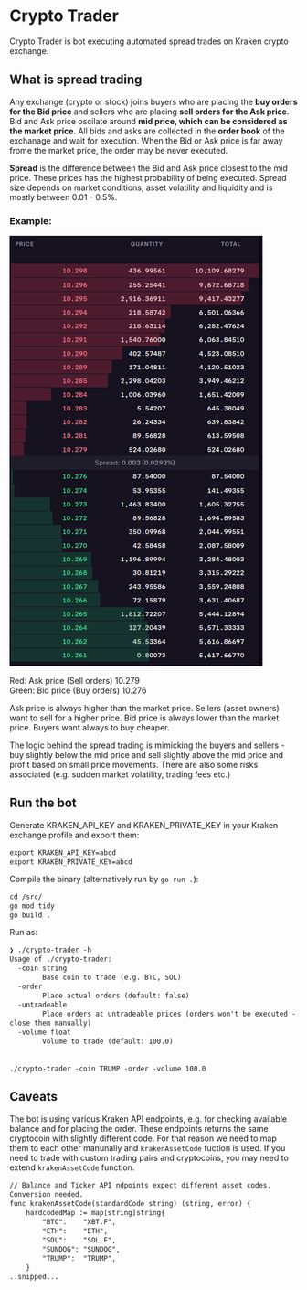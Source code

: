 # Crypto Trader

Crypto Trader is bot executing automated spread trades on Kraken crypto exchange.

## What is spread trading
Any exchange (crypto or stock) joins buyers who are placing the **buy orders for the Bid price** and sellers who are placing **sell orders for the Ask price**. Bid and Ask price oscilate around **mid price, which can be considered as the market price**. All bids and asks are collected in the **order book** of the exchanage and wait for execution. When the Bid or Ask price is far away frome the market price, the order may be never executed.


**Spread** is the difference between the Bid and Ask price closest to the mid price. These prices has the highest probability of being executed. Spread size depends on market conditions, asset volatility and liquidity and is mostly between 0.01 - 0.5%.

### Example:
![Spread](readme/spread.png)

Red: Ask price (Sell orders) 10.279  
Green: Bid price (Buy orders) 10.276

Ask price is always higher than the market price. Sellers (asset owners) want to sell for a higher price.
Bid price is always lower than the market price. Buyers want always to buy cheaper.

The logic behind the spread trading is mimicking the buyers and sellers - buy slightly below the mid price and sell slightly above the mid price and profit based on small price movements. 
There are also some risks associated (e.g. sudden market volatility, trading fees etc.)


## Run the bot
Generate KRAKEN_API_KEY and KRAKEN_PRIVATE_KEY in your Kraken exchange profile and export them:
```
export KRAKEN_API_KEY=abcd
export KRAKEN_PRIVATE_KEY=abcd
```

Compile the binary (alternatively run by `go run .`):
```
cd /src/
go mod tidy
go build .
```

Run as:
```
❯ ./crypto-trader -h
Usage of ./crypto-trader:
  -coin string
        Base coin to trade (e.g. BTC, SOL)
  -order
        Place actual orders (default: false)
  -untradeable
        Place orders at untradeable prices (orders won't be executed - close them manually)
  -volume float
        Volume to trade (default: 100.0)


./crypto-trader -coin TRUMP -order -volume 100.0
```

## Caveats
The bot is using various Kraken API endpoints, e.g. for checking available balance and for placing the order. These endpoints returns the same cryptocoin with slightly different code. For that reason we need to map them to each other manunally and `krakenAssetCode` fuction is used. If you need to trade with custom trading pairs and cryptocoins, you may need to extend `krakenAssetCode` function.
```
// Balance and Ticker API ndpoints expect different asset codes. Conversion needed.
func krakenAssetCode(standardCode string) (string, error) {
	hardcodedMap := map[string]string{
		"BTC":    "XBT.F",
		"ETH":    "ETH",
		"SOL":    "SOL.F",
		"SUNDOG": "SUNDOG",
		"TRUMP":  "TRUMP",
	}
..snipped...
```

